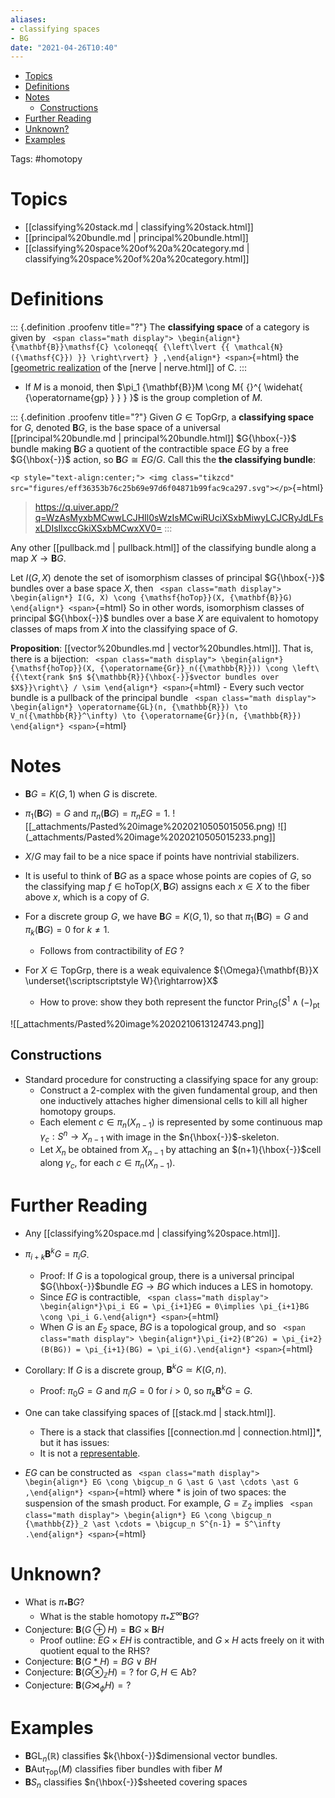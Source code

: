 ```yaml
---
aliases:
- classifying spaces
- BG
date: "2021-04-26T10:40"
---
```


-   [Topics](#topics)
-   [Definitions](#definitions)
-   [Notes](#notes)
    -   [Constructions](#constructions)
-   [Further Reading](#further-reading)
-   [Unknown?](#unknown)
-   [Examples](#examples)














Tags: \#homotopy

# Topics

-   [[classifying%20stack.md | classifying%20stack.html]]
-   [[principal%20bundle.md | principal%20bundle.html]]
-   [[classifying%20space%20of%20a%20category.md | classifying%20space%20of%20a%20category.html]]

# Definitions

::: {.definition .proofenv title="?"}
The **classifying space** of a category is given by `
<span class="math display">
\begin{align*}
{\mathbf{B}}\mathsf{C} \coloneqq{ {\left\lvert {{ \mathcal{N}({\mathsf{C}}) }} \right\rvert} }
,\end{align*}
<span>`{=html} the [[geometric realization](geometric%20realization.md) of the [nerve | nerve.html]] of $\mathsf{C}$.
:::

-   If $M$ is a monoid, then $\pi_1 {\mathbf{B}}M \cong M{ {}^{ \widehat{ {\operatorname{gp} } } } }$ is the group completion of $M$.

::: {.definition .proofenv title="?"}
Given $G\in {\mathsf{Top}}{\mathsf{Grp}}$, a **classifying space** for $G$, denoted ${\mathbf{B}}G$, is the base space of a universal [[principal%20bundle.md | principal%20bundle.html]] $G{\hbox{-}}$ bundle making ${\mathbf{B}}G$ a quotient of the contractible space $EG$ by a free $G{\hbox{-}}$ action, so ${\mathbf{B}}G \cong EG/G$. Call this the **the classifying bundle**:

`<p style="text-align:center;"> <img class="tikzcd" src="figures/eff36353b76c25b69e97d6f04871b99fac9ca297.svg"></p>`{=html}

> <https://q.uiver.app/?q=WzAsMyxbMCwwLCJHIl0sWzIsMCwiRUciXSxbMiwyLCJCRyJdLFsxLDIsIlxccGkiXSxbMCwxXV0=>
:::

Any other [[pullback.md | pullback.html]] of the classifying bundle along a map $X \to {\mathbf{B}}G$.

Let $I(G, X)$ denote the set of isomorphism classes of principal $G{\hbox{-}}$ bundles over a base space $X$, then `
<span class="math display">
\begin{align*}
I(G, X) \cong {\mathsf{hoTop}}(X, {\mathbf{B}}G)
\end{align*}
<span>`{=html} So in other words, isomorphism classes of principal $G{\hbox{-}}$ bundles over a base $X$ are equivalent to homotopy classes of maps from $X$ into the classifying space of $G$.

**Proposition**: [[vector%20bundles.md | vector%20bundles.html]]. That is, there is a bijection: `
<span class="math display">
\begin{align*}
{\mathsf{hoTop}}(X, {\operatorname{Gr}}_n({\mathbb{R}})) \cong \left\{{\text{rank $n$ ${\mathbb{R}}{\hbox{-}}$vector bundles over $X$}}\right\} / \sim
\end{align*}
<span>`{=html} - Every such vector bundle is a pullback of the principal bundle `
<span class="math display">
\begin{align*}
\operatorname{GL}(n, {\mathbb{R}}) \to V_n({\mathbb{R}}^\infty) \to {\operatorname{Gr}}(n, {\mathbb{R}})
\end{align*}
<span>`{=html}

# Notes

-   ${\mathbf{B}}G = K(G, 1)$ when $G$ is discrete.

-   $\pi_1({\mathbf{B}}G) = G$ and $\pi_n({\mathbf{B}}G) = \pi_n EG = 1$. ![[_attachments/Pasted%20image%2020210505015056.png) ![](_attachments/Pasted%20image%2020210505015233.png]]

-   $X/G$ may fail to be a nice space if points have nontrivial stabilizers.

-   It is useful to think of ${\mathbf{B}}G$ as a space whose points are copies of $G$, so the classifying map $f\in {\mathsf{hoTop}}(X,{\mathbf{B}}G)$ assigns each $x \in X$ to the fiber above $x$, which is a copy of $G$.

-   For a discrete group $G$, we have ${\mathbf{B}}G = K(G,1)$, so that $\pi_1({\mathbf{B}}G) = G$ and $\pi_k({\mathbf{B}}G) = 0$ for $k \neq 1$.

    -   Follows from contractibility of $EG$ ?

-   For $X\in {\mathsf{Top}}{\mathsf{Grp}}$, there is a weak equivalence ${\Omega}{\mathbf{B}}X \underset{\scriptscriptstyle W}{\rightarrow}X$

    -   How to prove: show they both represent the functor $\mathop{\mathrm{Prin}}_G(S^1 \wedge({-}){ {}_{{\operatorname{pt}}} }$

![[_attachments/Pasted%20image%2020210613124743.png]]

## Constructions

-   Standard procedure for constructing a classifying space for any group:
    -   Construct a 2-complex with the given fundamental group, and then one inductively attaches higher dimensional cells to kill all higher homotopy groups.
    -   Each element $c\in \pi_n(X_{n−1})$ is represented by some continuous map $\gamma_c:S^n\to X_{n−1}$ with image in the $n{\hbox{-}}$-skeleton.
    -   Let $X_n$ be obtained from $X_{n−1}$ by attaching an $(n+1){\hbox{-}}$cell along $\gamma_c$, for each $c\in π_n(X_{n−1})$.

# Further Reading

-   Any [[classifying%20space.md | classifying%20space.html]].

-   $\pi_{i+k}{\mathbf{B}}^k G = \pi_i G$.

    -   Proof: If $G$ is a topological group, there is a universal principal $G{\hbox{-}}$bundle $EG \to BG$ which induces a LES in homotopy.
    -   Since $EG$ is contractible, `
        <span class="math display">
        \begin{align*}\pi_i EG = \pi_{i+1}EG = 0\implies \pi_{i+1}BG \cong \pi_i G.\end{align*}
        <span>`{=html}
    -   When $G$ is an $E_2$ space, $BG$ is a topological group, and so `
        <span class="math display">
        \begin{align*}\pi_{i+2}(B^2G) = \pi_{i+2}(B(BG)) = \pi_{i+1}(BG) = \pi_i(G).\end{align*}
        <span>`{=html}

-   Corollary: If $G$ is a discrete group, ${\mathbf{B}}^k G \simeq K(G, n)$.

    -   Proof: $\pi_0 G = G$ and $\pi_i G = 0$ for $i > 0$, so $\pi_k {\mathbf{B}}^k G = G$.

-   One can take classifying spaces of [[stack.md | stack.html]].

    -   There is a stack that classifies [[connection.md | connection.html]]\*, but it has issues:
    -   It is not a [representable](representable).

-   $EG$ can be constructed as `
    <span class="math display">
    \begin{align*}
    EG \cong \bigcup_n G \ast G \ast \cdots \ast G
    ,\end{align*}
    <span>`{=html} where $\ast$ is join of two spaces: the suspension of the smash product. For example, $G = {\mathbb{Z}}_2$ implies `
    <span class="math display">
    \begin{align*}
    EG \cong \bigcup_n {\mathbb{Z}}_2 \ast \cdots = \bigcup_n S^{n-1} = S^\infty
    .\end{align*}
    <span>`{=html}

# Unknown?

-   What is $\pi_* {\mathbf{B}}G$?
    -   What is the stable homotopy $\pi_* {\Sigma}^\infty {\mathbf{B}}G$?
-   Conjecture: ${\mathbf{B}}(G \oplus H) = {\mathbf{B}}G \times{\mathbf{B}}H$
    -   Proof outline: $EG \times EH$ is contractible, and $G \times H$ acts freely on it with quotient equal to the RHS?
-   Conjecture: ${\mathbf{B}}(G \ast H) = BG \vee BH$
-   Conjecture: ${\mathbf{B}}(G \otimes_{\mathbb{Z}}H) = ?$ for $G, H\in {\mathsf{Ab}}$?
-   Conjecture: ${\mathbf{B}}(G \rtimes_\phi H) = ?$

# Examples

-   ${\mathbf{B}}\operatorname{GL}_n({\mathbb{R}})$ classifies $k{\hbox{-}}$dimensional vector bundles.
-   ${\mathbf{B}}\mathop{\mathrm{Aut}}_{\mathsf{Top}}(M)$ classifies fiber bundles with fiber $M$
-   ${\mathbf{B}}S_n$ classifies $n{\hbox{-}}$sheeted covering spaces
